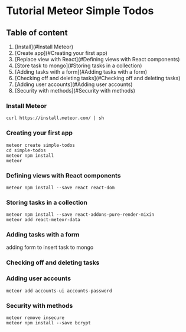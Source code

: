 # Tutorial Meteor Simple Todos

## Table of content
1. [Install](#Install Meteor)
2. [Create app](#Creating your first app)
3. [Replace view with React](#Defining views with React components)
4. [Store task to mongo](#Storing tasks in a collection)
5. [Adding tasks with a form](#Adding tasks with a form)
6. [Checking off and deleting tasks](#Checking off and deleting tasks)
7. [Adding user accounts](#Adding user accounts)
8. [Security with methods](#Security with methods)

### Install Meteor
```
curl https://install.meteor.com/ | sh
```

### Creating your first app
```
meteor create simple-todos
cd simple-todos
meteor npm install
meteor
```

### Defining views with React components
```
meteor npm install --save react react-dom
```

### Storing tasks in a collection
```
meteor npm install --save react-addons-pure-render-mixin
meteor add react-meteor-data
```

### Adding tasks with a form
adding form to insert task to mongo

### Checking off and deleting tasks

### Adding user accounts
```
meteor add accounts-ui accounts-password
```

### Security with methods
```
meteor remove insecure
meteor npm install --save bcrypt
```
